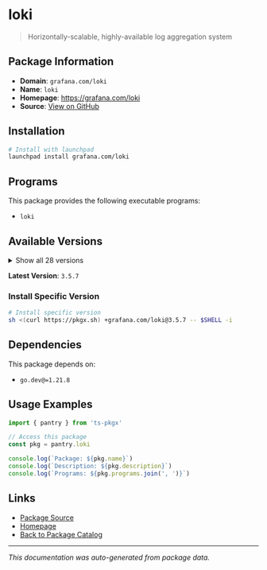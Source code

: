 # loki

> Horizontally-scalable, highly-available log aggregation system

## Package Information

- **Domain**: `grafana.com/loki`
- **Name**: `loki`
- **Homepage**: https://grafana.com/loki
- **Source**: [View on GitHub](https://github.com/pkgxdev/pantry/tree/main/projects/grafana.com/loki/package.yml)

## Installation

```bash
# Install with launchpad
launchpad install grafana.com/loki
```

## Programs

This package provides the following executable programs:

- `loki`

## Available Versions

<details>
<summary>Show all 28 versions</summary>

- `3.5.7`, `3.5.6`, `3.5.5`, `3.5.4`, `3.5.3`
- `3.5.2`, `3.5.1`, `3.5.0`, `3.4.6`, `3.4.5`
- `3.4.4`, `3.4.3`, `3.4.2`, `3.4.1`, `3.4.0`
- `3.3.4`, `3.3.3`, `3.3.2`, `3.3.1`, `3.3.0`
- `3.2.2`, `3.2.1`, `3.2.0`, `2.9.15`, `2.9.14`
- `2.9.13`, `2.9.12`, `2.9.11`

</details>

**Latest Version**: `3.5.7`

### Install Specific Version

```bash
# Install specific version
sh <(curl https://pkgx.sh) +grafana.com/loki@3.5.7 -- $SHELL -i
```

## Dependencies

This package depends on:

- `go.dev@=1.21.8`

## Usage Examples

```typescript
import { pantry } from 'ts-pkgx'

// Access this package
const pkg = pantry.loki

console.log(`Package: ${pkg.name}`)
console.log(`Description: ${pkg.description}`)
console.log(`Programs: ${pkg.programs.join(', ')}`)
```

## Links

- [Package Source](https://github.com/pkgxdev/pantry/tree/main/projects/grafana.com/loki/package.yml)
- [Homepage](https://grafana.com/loki)
- [Back to Package Catalog](../../../package-catalog.md)

---

*This documentation was auto-generated from package data.*
